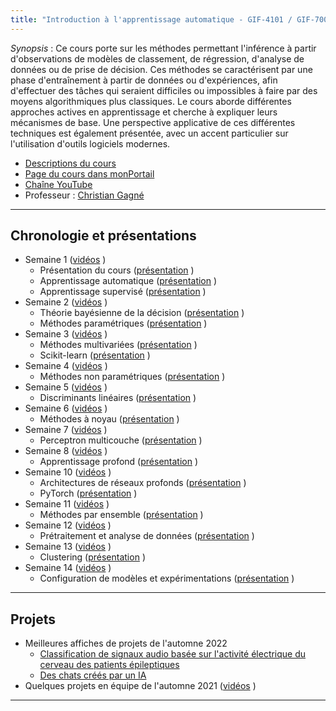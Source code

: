 ```yaml
---
title: "Introduction à l'apprentissage automatique - GIF-4101 / GIF-7005"
---
```


*Synopsis* : Ce cours porte sur les méthodes permettant l'inférence à partir d'observations de modèles de classement, de régression, d'analyse de données ou de prise de décision. Ces méthodes se caractérisent par une phase d'entraînement à partir de données ou d'expériences, afin d'effectuer des tâches qui seraient difficiles ou impossibles à faire par des moyens algorithmiques plus classiques. Le cours aborde différentes approches actives en apprentissage et cherche à expliquer leurs mécanismes de base. Une perspective applicative de ces différentes techniques est également présentée, avec un accent particulier sur l'utilisation d'outils logiciels modernes.

* [Descriptions du cours](https://www.ulaval.ca/etudes/cours/gif-4101-introduction-a-lapprentissage-automatique)
* [Page du cours dans monPortail](https://sitescours.monportail.ulaval.ca/ena/site/informationsgenerales?idSite=146163)
* [Chaîne YouTube](https://www.youtube.com/channel/UCkMXqYnOzhIlRseUOgq8_Xw)
* Professeur : [Christian Gagné](https://chgagne.github.io/)

---

## Chronologie et présentations ##

* Semaine 1 ([vidéos](https://www.youtube.com/playlist?list=PLbJrgQUb1-prEq9nYi5wzNHyypFEZw6Z2) <i class="fab fa-youtube"></i>)
  * Présentation du cours ([présentation](/slides/sem01/iaa-sem01-presentation-FR.pdf) <i class="fas fa-chalkboard"></i>)
  * Apprentissage automatique ([présentation](/slides/sem01/iaa-sem01-apprentissage-FR.pdf) <i class="fas fa-chalkboard"></i>) 
  * Apprentissage supervisé ([présentation](/slides/sem01/iaa-sem01-supervise-FR.pdf) <i class="fas fa-chalkboard"></i>)
* Semaine 2 ([vidéos](https://www.youtube.com/playlist?list=PLbJrgQUb1-pqRkZT_G8OP-_dGJBosykam) <i class="fab fa-youtube"></i>)
  * Théorie bayésienne de la décision ([présentation](/slides/sem02/iaa-sem02-bayes-FR.pdf) <i class="fas fa-chalkboard"></i>)
  * Méthodes paramétriques ([présentation](/slides/sem02/iaa-sem02-methparam-FR.pdf) <i class="fas fa-chalkboard"></i>)
* Semaine 3 ([vidéos](https://www.youtube.com/playlist?list=PLbJrgQUb1-pqjukTTJkFiSJsQEVBOZ5Wn) <i class="fab fa-youtube"></i>)
  * Méthodes multivariées ([présentation](/slides/sem03/iaa-sem03-methmultivariees-FR.pdf) <i class="fas fa-chalkboard"></i>)
  * Scikit-learn ([présentation](/slides/sem03/iaa-sem03-sklearn-FR.pdf) <i class="fas fa-chalkboard"></i>)
* Semaine 4 ([vidéos](https://www.youtube.com/playlist?list=PLbJrgQUb1-poqvfoyFTo6a05QaM4KSTi6) <i class="fab fa-youtube"></i>)
  * Méthodes non paramétriques ([présentation](/slides/sem04/iaa-sem04-methnonparam-FR.pdf) <i class="fas fa-chalkboard"></i>)
* Semaine 5 ([vidéos](https://www.youtube.com/playlist?list=PLbJrgQUb1-pqflF9nYTNf_GuRXKVysFxQ) <i class="fab fa-youtube"></i>)
  * Discriminants linéaires ([présentation](/slides/sem05/iaa-sem05-discrlineaires-FR.pdf) <i class="fas fa-chalkboard"></i>)
* Semaine 6 ([vidéos](https://www.youtube.com/playlist?list=PLbJrgQUb1-prhEXW8Z0O924I0ejmepy6w) <i class="fab fa-youtube"></i>)
  * Méthodes à noyau ([présentation](/slides/sem06/iaa-sem06-methnoyaux-FR.pdf) <i class="fas fa-chalkboard"></i>)
* Semaine 7 ([vidéos](https://www.youtube.com/playlist?list=PLbJrgQUb1-pplc8fD5xAS4BCOJOy1vSJz) <i class="fab fa-youtube"></i>)
  * Perceptron multicouche ([présentation](/slides/sem07/iaa-sem07-pmc-FR.pdf) <i class="fas fa-chalkboard"></i>)
* Semaine 8 ([vidéos](https://www.youtube.com/playlist?list=PLbJrgQUb1-ppYasM3znc_TAMFUmXUiDhq) <i class="fab fa-youtube"></i>)
  * Apprentissage profond ([présentation](/slides/sem08/iaa-sem08-profond-FR.pdf) <i class="fas fa-chalkboard"></i>)
* Semaine 10 ([vidéos](https://www.youtube.com/playlist?list=PLbJrgQUb1-ppL5GBFghU3o4A-294hLGQW) <i class="fab fa-youtube"></i>)
  * Architectures de réseaux profonds ([présentation](/slides/sem10/iaa-sem10-archreseaux-FR.pdf) <i class="fas fa-chalkboard"></i>)
  * PyTorch ([présentation](/slides/sem10/iaa-sem10-pytorch-FR.pdf) <i class="fas fa-chalkboard"></i>)
* Semaine 11 ([vidéos](https://www.youtube.com/playlist?list=PLbJrgQUb1-poIXkaQOmQusLarmrj0t2a1) <i class="fab fa-youtube"></i>)
  * Méthodes par ensemble ([présentation](/slides/sem11/iaa-sem11-ensemble-FR.pdf) <i class="fas fa-chalkboard"></i>)
* Semaine 12 ([vidéos](https://www.youtube.com/playlist?list=PLbJrgQUb1-pqPBuxSo9MQMlYBHPUdCqXb) <i class="fab fa-youtube"></i>)
  * Prétraitement et analyse de données ([présentation](/slides/sem12/iaa-sem12-analyse-FR.pdf) <i class="fas fa-chalkboard"></i>)
* Semaine 13 ([vidéos](https://www.youtube.com/playlist?list=PLbJrgQUb1-prlclyh0gzcHlaH144FXVMV) <i class="fab fa-youtube"></i>)
  * Clustering ([présentation](/slides/sem13/iaa-sem13-clustering-FR.pdf) <i class="fas fa-chalkboard"></i>)
* Semaine 14 ([vidéos](https://www.youtube.com/playlist?list=PLbJrgQUb1-pqGP9NDqU2rILU1DY4f750h) <i class="fab fa-youtube"></i>)
  * Configuration de modèles et expérimentations ([présentation](/slides/sem14/iaa-sem14-experimentations-FR.pdf) <i class="fas fa-chalkboard"></i>)


---

## Projets ##

* Meilleures affiches de projets de l'automne 2022
  * [Classification de signaux audio basée sur l'activité électrique du cerveau des patients épileptiques](/projets/A2022/iaa_eq35_poster_A1.pdf)
  * [Des chats créés par un IA](/projets/A2022/Affiche_Projet_GIF_7005_eq_16.pdf)
* Quelques projets en équipe de l'automne 2021  ([vidéos](https://www.youtube.com/playlist?list=PLbJrgQUb1-poBiK64bI55Vl8ZUQGj_SM9) <i class="fab fa-youtube"></i>)


---

